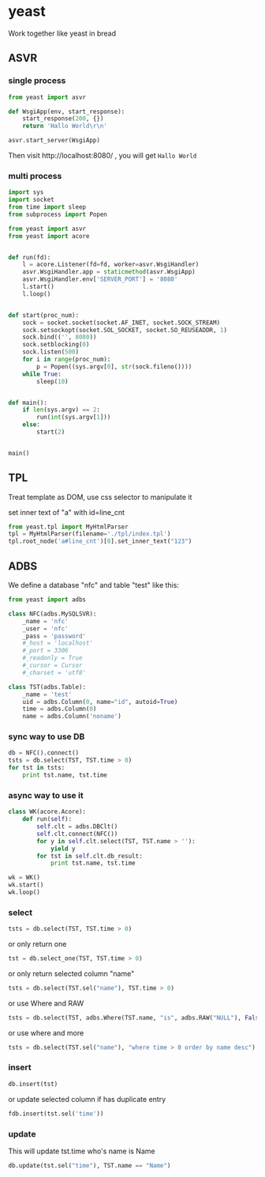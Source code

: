 # yeast
Work together like yeast in bread

## ASVR
### single process
```python
from yeast import asvr

def WsgiApp(env, start_response):
    start_response(200, {})
    return 'Hallo World\r\n'

asvr.start_server(WsgiApp)
```

Then visit http://localhost:8080/ , you will get ```Hallo World```

### multi process
```python
import sys
import socket
from time import sleep
from subprocess import Popen

from yeast import asvr
from yeast import acore


def run(fd):
    l = acore.Listener(fd=fd, worker=asvr.WsgiHandler)
    asvr.WsgiHandler.app = staticmethod(asvr.WsgiApp)
    asvr.WsgiHandler.env['SERVER_PORT'] = '8080'
    l.start()
    l.loop()


def start(proc_num):
    sock = socket.socket(socket.AF_INET, socket.SOCK_STREAM)
    sock.setsockopt(socket.SOL_SOCKET, socket.SO_REUSEADDR, 1)
    sock.bind(('', 8080))
    sock.setblocking(0)
    sock.listen(500)
    for i in range(proc_num):
        p = Popen((sys.argv[0], str(sock.fileno())))
    while True:
        sleep(10)


def main():
    if len(sys.argv) == 2:
        run(int(sys.argv[1]))
    else:
        start(2)


main()

```

## TPL

Treat template as DOM, use css selector to manipulate it

set inner text of "a" with id=line_cnt 
```python
from yeast.tpl import MyHtmlParser
tpl = MyHtmlParser(filename='./tpl/index.tpl')
tpl.root_node('a#line_cnt')[0].set_inner_text("123")
```

## ADBS

We define a database "nfc" and table "test" like this:

```python
from yeast import adbs

class NFC(adbs.MySQLSVR):
    _name = 'nfc'
    _user = 'nfc'
    _pass = 'password'
    #_host = 'localhost'
    #_port = 3306
    #_readonly = True
    #_cursor = Cursor
    #_charset = 'utf8'

class TST(adbs.Table):
    _name = 'test'
    uid = adbs.Column(0, name="id", autoid=True)
    time = adbs.Column(0)
    name = adbs.Column('noname')
```


### sync way to use DB
```python
db = NFC().connect()
tsts = db.select(TST, TST.time > 0)
for tst in tsts:
    print tst.name, tst.time
```

### async way to use it
```python
class WK(acore.Acore):
    def run(self):
        self.clt = adbs.DBClt()
        self.clt.connect(NFC())
        for y in self.clt.select(TST, TST.name > ''):
            yield y
        for tst in self.clt.db_result:
            print tst.name, tst.time

wk = WK()
wk.start()
wk.loop()
```
### select 
```python
tsts = db.select(TST, TST.time > 0)
```

or only return one

```python
tst = db.select_one(TST, TST.time > 0)
```

or only return selected column "name" 
```python
tsts = db.select(TST.sel("name"), TST.time > 0)
```
or use Where and RAW
```python
tsts = db.select(TST, adbs.Where(TST.name, "is", adbs.RAW("NULL"), False))
```

or use where and more
```python
tsts = db.select(TST.sel("name"), "where time > 0 order by name desc")
```

### insert
```python
db.insert(tst)
```
or update selected column if has duplicate entry
```python
fdb.insert(tst.sel('time'))
```

### update
This will update tst.time who's name is Name
```python
db.update(tst.sel("time"), TST.name == "Name")
```

